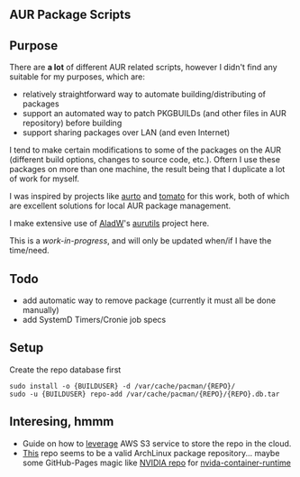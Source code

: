 AUR Package Scripts
-------------------

Purpose
-------

There are **a lot** of different AUR related scripts, however I didn't find any
suitable for my purposes, which are:

 * relatively straightforward way to automate building/distributing of packages
 * support an automated way to patch PKGBUILDs (and other files in AUR repository) before building
 * support sharing packages over LAN (and even Internet)

I tend to make certain modifications to some of the packages on the AUR (different build options,
changes to source code, etc.). Oftern I use these packages on more than one machine, the result
being that I duplicate a lot of work for myself.

I was inspired by projects like [aurto](https://github.com/alexheretic/aurto) and
[tomato](https://github.com/aji-prod/tomato) for this work, both of which are excellent solutions
for local AUR package management.

I make extensive use of [AladW](https://github.com/AladW)'s [aurutils](https://github.com/AladW/aurutils)
project here.

This is a _work-in-progress_, and will only be updated when/if I have the time/need.

Todo
----

 * add automatic way to remove package (currently it must all be done manually)
 * add SystemD Timers/Cronie job specs

Setup
-----

Create the repo database first

```
sudo install -o {BUILDUSER} -d /var/cache/pacman/{REPO}/
sudo -u {BUILDUSER} repo-add /var/cache/pacman/{REPO}/{REPO}.db.tar
```

Interesing, hmmm
----------------

 * Guide on how to [leverage](https://disconnected.systems/blog/archlinux-repo-in-aws-bucket/#fetching-remote-changes)
   AWS S3 service to store the repo in the cloud.
 * [This](https://github.com/yujinakayama/pacman-repo) repo seems to be a valid ArchLinux package repository... maybe
   some GitHub-Pages magic like [NVIDIA repo](https://nvidia.github.io/nvidia-container-runtime/) for
   [nvida-container-runtime](https://github.com/NVIDIA/nvidia-container-runtime)
